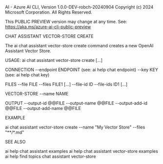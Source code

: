 AI - Azure AI CLI, Version 1.0.0-DEV-robch-20240904
Copyright (c) 2024 Microsoft Corporation. All Rights Reserved.

This PUBLIC PREVIEW version may change at any time.
See: https://aka.ms/azure-ai-cli-public-preview

CHAT ASSISTANT VECTOR-STORE CREATE

  The ai chat assistant vector-store create command creates a new OpenAI Assistant Vector Store.

USAGE: ai chat assistant vector-store create [...]

  CONNECTION
    --endpoint ENDPOINT                 (see: ai help chat endpoint)
    --key KEY                           (see: ai help chat key)

  FILES
    --file FILE
    --files FILE1 [...]
    --file-id ID
    --file-ids ID1 [...]

  VECTOR-STORE
    --name NAME

  OUTPUT
    --output-id @@FILE
    --output-name @@FILE
    --output-add-id @@FILE
    --output-add-name @@FILE

EXAMPLE

  ai chat assistant vector-store create --name "My Vector Store" --files "**/*.md"

SEE ALSO

  ai help chat assistant examples
  ai help chat assistant vector-store examples
  ai help find topics chat assistant vector-store

